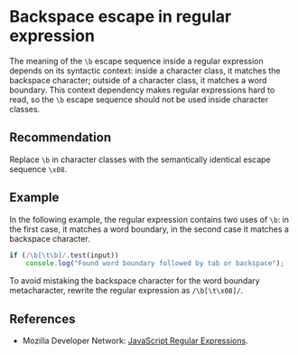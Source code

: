 # Backspace escape in regular expression
The meaning of the `\b` escape sequence inside a regular expression depends on its syntactic context: inside a character class, it matches the backspace character; outside of a character class, it matches a word boundary. This context dependency makes regular expressions hard to read, so the `\b` escape sequence should not be used inside character classes.


## Recommendation
Replace `\b` in character classes with the semantically identical escape sequence `\x08`.


## Example
In the following example, the regular expression contains two uses of `\b`: in the first case, it matches a word boundary, in the second case it matches a backspace character.


```javascript
if (/\b[\t\b]/.test(input))
	console.log("Found word boundary followed by tab or backspace");
```
To avoid mistaking the backspace character for the word boundary metacharacter, rewrite the regular expression as `/\b[\t\x08]/`.


## References
* Mozilla Developer Network: [JavaScript Regular Expressions](https://developer.mozilla.org/en-US/docs/Web/JavaScript/Guide/Regular_Expressions).
